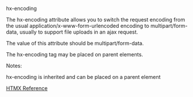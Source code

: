 hx-encoding

The hx-encoding attribute allows you to switch the request encoding from the usual application/x-www-form-urlencoded encoding to multipart/form-data, usually to support file uploads in an ajax request.

The value of this attribute should be multipart/form-data.

The hx-encoding tag may be placed on parent elements.

Notes:

hx-encoding is inherited and can be placed on a parent element

[HTMX Reference](https://htmx.org/attributes/hx-encoding/)
